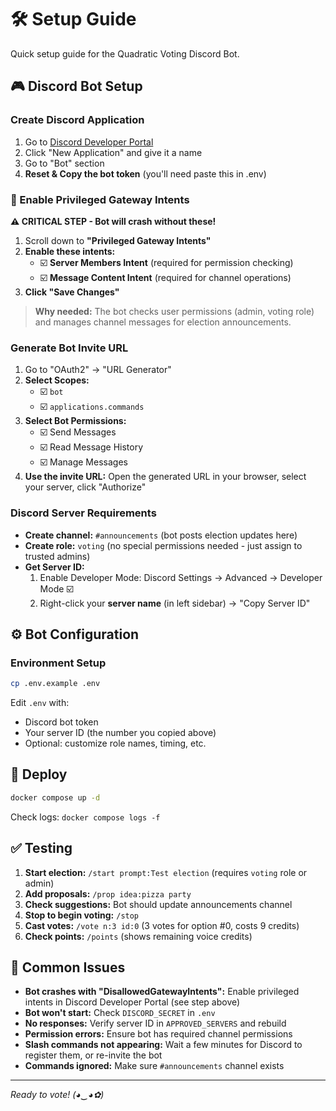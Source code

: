 # 🛠️ Setup Guide

Quick setup guide for the Quadratic Voting Discord Bot.

## 🎮 Discord Bot Setup

### Create Discord Application
1. Go to [Discord Developer Portal](https://discord.com/developers/applications)
2. Click "New Application" and give it a name
3. Go to "Bot" section
4. **Reset & Copy the bot token** (you'll need paste this in .env)

### 🔑 Enable Privileged Gateway Intents
**⚠️ CRITICAL STEP - Bot will crash without these!**
1. Scroll down to **"Privileged Gateway Intents"**
2. **Enable these intents:**
   - ☑️ **Server Members Intent** (required for permission checking)
   - ☑️ **Message Content Intent** (required for channel operations)
3. **Click "Save Changes"**

> **Why needed:** The bot checks user permissions (admin, voting role) and manages channel messages for election announcements.

### Generate Bot Invite URL
1. Go to "OAuth2" → "URL Generator"
2. **Select Scopes:** 
   - ☑️ `bot`
   - ☑️ `applications.commands` 
3. **Select Bot Permissions:**
   - ☑️ Send Messages
   - ☑️ Read Message History  
   - ☑️ Manage Messages
4. **Use the invite URL:** Open the generated URL in your browser, select your server, click "Authorize"

### Discord Server Requirements
- **Create channel:** `#announcements` (bot posts election updates here)
- **Create role:** `voting` (no special permissions needed - just assign to trusted admins)
- **Get Server ID:** 
  1. Enable Developer Mode: Discord Settings → Advanced → Developer Mode ☑️
  2. Right-click your **server name** (in left sidebar) → "Copy Server ID"

## ⚙️ Bot Configuration

### Environment Setup
```bash
cp .env.example .env
```

Edit `.env` with:
- Discord bot token 
- Your server ID (the number you copied above)
- Optional: customize role names, timing, etc.

## 🚀 Deploy

```bash
docker compose up -d
```

Check logs: `docker compose logs -f`

## ✅ Testing

1. **Start election:** `/start prompt:Test election` (requires `voting` role or admin)
2. **Add proposals:** `/prop idea:pizza party`
3. **Check suggestions:** Bot should update announcements channel
4. **Stop to begin voting:** `/stop`
5. **Cast votes:** `/vote n:3 id:0` (3 votes for option #0, costs 9 credits)
6. **Check points:** `/points` (shows remaining voice credits)

## 🚨 Common Issues

- **Bot crashes with "DisallowedGatewayIntents":** Enable privileged intents in Discord Developer Portal (see step above)
- **Bot won't start:** Check `DISCORD_SECRET` in `.env`
- **No responses:** Verify server ID in `APPROVED_SERVERS` and rebuild
- **Permission errors:** Ensure bot has required channel permissions
- **Slash commands not appearing:** Wait a few minutes for Discord to register them, or re-invite the bot
- **Commands ignored:** Make sure `#announcements` channel exists

---

*Ready to vote! (◕‿◕✿)*
